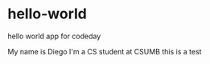 # hello-world
hello world app for codeday

My name is Diego
I'm a CS student at CSUMB
this is a test

